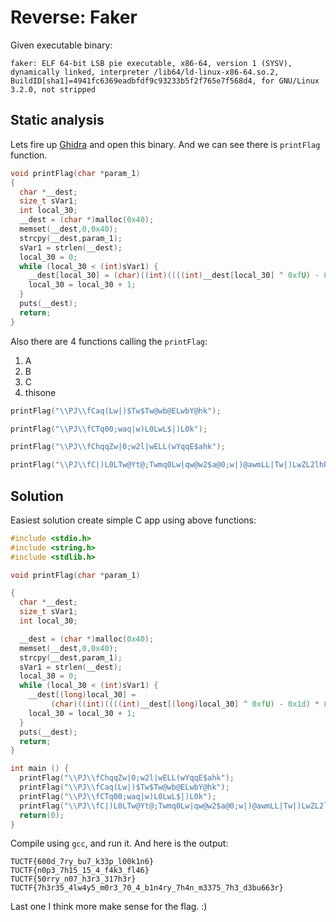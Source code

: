 # Reverse: Faker
Given executable binary:
```
faker: ELF 64-bit LSB pie executable, x86-64, version 1 (SYSV), dynamically linked, interpreter /lib64/ld-linux-x86-64.so.2, BuildID[sha1]=4941fc6369eadbfdf9c93233b5f2f765e7f568d4, for GNU/Linux 3.2.0, not stripped
```

## Static analysis
Lets fire up [Ghidra](https://ghidra-sre.org/) and open this binary. And we can see there is `printFlag` function.

~~~C
void printFlag(char *param_1)
{
  char *__dest;
  size_t sVar1;
  int local_30;  
  __dest = (char *)malloc(0x40);
  memset(__dest,0,0x40);
  strcpy(__dest,param_1);
  sVar1 = strlen(__dest);
  local_30 = 0;
  while (local_30 < (int)sVar1) {
    __dest[local_30] = (char)((int)((((int)__dest[local_30] ^ 0xfU) - 0x1d) * 8) % 0x5f) + ' ';
    local_30 = local_30 + 1;
  }
  puts(__dest);
  return;
}
~~~

Also there are 4 functions calling the `printFlag`:
1. A
2. B
3. C
4. thisone

```c
printFlag("\\PJ\\fCaq(Lw|)$Tw$Tw@wb@ELwbY@hk");

printFlag("\\PJ\\fCTq00;waq|w)L0LwL$|)L0k");

printFlag("\\PJ\\fChqqZw|0;w2l|wELL(wYqqE$ahk");

printFlag("\\PJ\\fC|)L0LTw@Yt@;Twmq0Lw|qw@w2$a@0;w|)@awmLL|Tw|)LwZL2lhhL0k");
```

## Solution

Easiest solution create simple C app using above functions:

```c
#include <stdio.h>
#include <string.h>
#include <stdlib.h>

void printFlag(char *param_1)

{
  char *__dest;
  size_t sVar1;
  int local_30;

  __dest = (char *)malloc(0x40);
  memset(__dest,0,0x40);
  strcpy(__dest,param_1);
  sVar1 = strlen(__dest);
  local_30 = 0;
  while (local_30 < (int)sVar1) {
    __dest[(long)local_30] =
         (char)((int)((((int)__dest[(long)local_30] ^ 0xfU) - 0x1d) * 8) % 0x5f) + ' ';
    local_30 = local_30 + 1;
  }
  puts(__dest);
  return;
}

int main () {
  printFlag("\\PJ\\fChqqZw|0;w2l|wELL(wYqqE$ahk");
  printFlag("\\PJ\\fCaq(Lw|)$Tw$Tw@wb@ELwbY@hk");
  printFlag("\\PJ\\fCTq00;waq|w)L0LwL$|)L0k");
  printFlag("\\PJ\\fC|)L0LTw@Yt@;Twmq0Lw|qw@w2$a@0;w|)@awmLL|Tw|)LwZL2lhhL0k");
  return(0);
}
```

Compile using `gcc`, and run it. And here is the output:
```
TUCTF{600d_7ry_bu7_k33p_l00k1n6}
TUCTF{n0p3_7h15_15_4_f4k3_fl46}
TUCTF{50rry_n07_h3r3_317h3r}
TUCTF{7h3r35_4lw4y5_m0r3_70_4_b1n4ry_7h4n_m3375_7h3_d3bu663r}
```

Last one I think more make sense for the flag. :)
